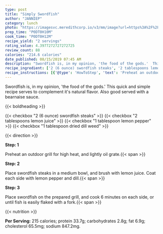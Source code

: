 ```yaml
---
type: post
title: "Simply Swordfish"
author: "JANNIEP"
category: lunch
photo: "https://imagesvc.meredithcorp.io/v3/mm/image?url=https%3A%2F%2Fimages.media-allrecipes.com%2Fuserphotos%2F6847986.jpg"
prep_time: "P0DT0H10M"
cook_time: "P0DT0H12M"
recipe_yield: "2 servings"
rating_value: 4.3977272727272725
review_count: 88
calories: "214.6 calories"
date_published: 08/15/2019 07:45 AM
description: "Swordfish is, in my opinion, 'the food of the gods.'  This quick and simple recipe serves to complement it's natural flavor. Also good served with a bearnaise sauce."
recipe_ingredient: ['2 (6 ounce) swordfish steaks', '2 tablespoons lemon juice', '1 tablespoon lemon pepper', '1 tablespoon dried dill weed']
recipe_instructions: [{'@type': 'HowToStep', 'text': 'Preheat an outdoor grill for high heat, and lightly oil grate.\n'}, {'@type': 'HowToStep', 'text': 'Place swordfish steaks in a medium bowl, and brush with lemon juice. Coat each side with lemon pepper and dill.\n'}, {'@type': 'HowToStep', 'text': 'Place swordfish on the prepared grill, and cook 6 minutes on each side, or until fish is easily flaked with a fork.\n'}]
---
```


Swordfish is, in my opinion, 'the food of the gods.'  This quick and simple recipe serves to complement it's natural flavor. Also good served with a bearnaise sauce. 

{{< boldheading >}}

{{< checkbox "2 (6 ounce) swordfish steaks" >}}
{{< checkbox "2 tablespoons lemon juice" >}}
{{< checkbox "1 tablespoon lemon pepper" >}}
{{< checkbox "1 tablespoon dried dill weed" >}}


{{< direction >}}

**Step: 1**

Preheat an outdoor grill for high heat, and lightly oil grate.{{< span >}}

**Step: 2**

Place swordfish steaks in a medium bowl, and brush with lemon juice. Coat each side with lemon pepper and dill.{{< span >}}

**Step: 3**

Place swordfish on the prepared grill, and cook 6 minutes on each side, or until fish is easily flaked with a fork.{{< span >}}

{{< nutrition >}}

**Per Serving:** 215 calories; protein 33.7g; carbohydrates 2.8g; fat 6.9g; cholesterol 65.5mg; sodium 847.2mg.